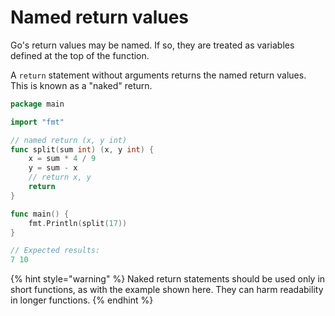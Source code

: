 # Named return values

Go's return values may be named. If so, they are treated as variables defined at the top of the function.

 A `return` statement without arguments returns the named return values. This is known as a "naked" return.

```go
package main

import "fmt"

// named return (x, y int)
func split(sum int) (x, y int) {
	x = sum * 4 / 9
	y = sum - x
	// return x, y
	return
}

func main() {
	fmt.Println(split(17))
}

// Expected results:
7 10
```

{% hint style="warning" %}
Naked return statements should be used only in short functions, as with the example shown here. They can harm readability in longer functions.
{% endhint %}



